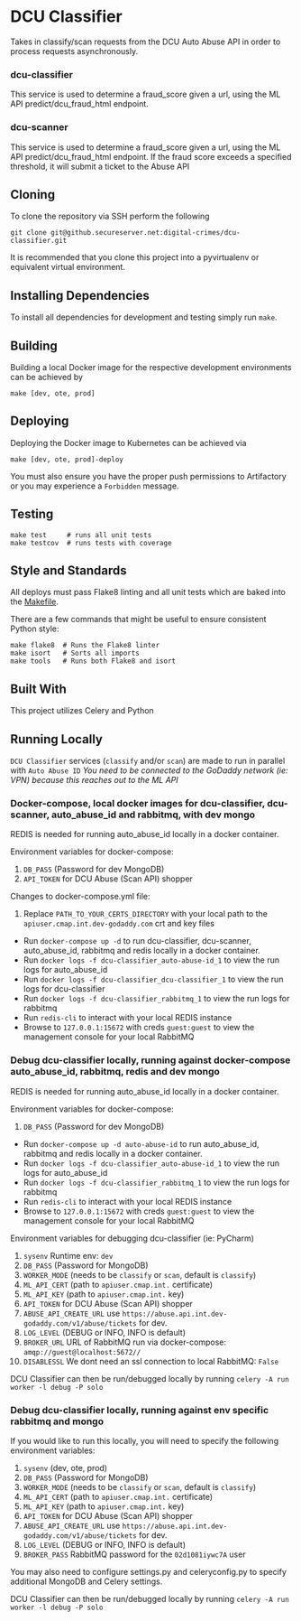 # DCU Classifier

Takes in classify/scan requests from the DCU Auto Abuse API in order to process requests asynchronously.

### dcu-classifier
This service is used to determine a fraud_score given a url, using the ML API predict/dcu_fraud_html endpoint.

### dcu-scanner
This service is used to determine a fraud_score given a url, using the ML API predict/dcu_fraud_html endpoint.  If the fraud score exceeds a specified threshold, it will submit a ticket to the Abuse API

## Cloning
To clone the repository via SSH perform the following
```
git clone git@github.secureserver.net:digital-crimes/dcu-classifier.git
```

It is recommended that you clone this project into a pyvirtualenv or equivalent virtual environment.

## Installing Dependencies
To install all dependencies for development and testing simply run `make`.

## Building
Building a local Docker image for the respective development environments can be achieved by
```
make [dev, ote, prod]
```

## Deploying
Deploying the Docker image to Kubernetes can be achieved via
```
make [dev, ote, prod]-deploy
```
You must also ensure you have the proper push permissions to Artifactory or you may experience a `Forbidden` message.

## Testing
```
make test     # runs all unit tests
make testcov  # runs tests with coverage
```

## Style and Standards
All deploys must pass Flake8 linting and all unit tests which are baked into the [Makefile](Makfile).

There are a few commands that might be useful to ensure consistent Python style:

```
make flake8  # Runs the Flake8 linter
make isort   # Sorts all imports
make tools   # Runs both Flake8 and isort
```

## Built With
This project utilizes Celery and Python

## Running Locally

`DCU Classifier` services (`classify` and/or `scan`) are made to run in parallel with `Auto Abuse ID`
*You need to be connected to the GoDaddy network (ie: VPN) because this reaches out to the ML API*

### Docker-compose, local docker images for dcu-classifier, dcu-scanner, auto_abuse_id and rabbitmq, with dev mongo

REDIS is needed for running auto_abuse_id locally in a docker container.

Environment variables for docker-compose:
1. `DB_PASS` (Password for dev MongoDB)
2. `API_TOKEN` for DCU Abuse (Scan API) shopper

Changes to docker-compose.yml file:
1. Replace `PATH_TO_YOUR_CERTS_DIRECTORY` with your local path to the `apiuser.cmap.int.dev-godaddy.com` crt and key files

* Run `docker-compose up -d` to run dcu-classifier, dcu-scanner, auto_abuse_id, rabbitmq and redis locally in a docker container.
* Run `docker logs -f dcu-classifier_auto-abuse-id_1` to view the run logs for auto_abuse_id
* Run `docker logs -f dcu-classifier_dcu-classifier_1` to view the run logs for dcu-classifier
* Run `docker logs -f dcu-classifier_rabbitmq_1` to view the run logs for rabbitmq
* Run `redis-cli` to interact with your local REDIS instance
* Browse to `127.0.0.1:15672` with creds `guest:guest` to view the management console for your local RabbitMQ

### Debug dcu-classifier locally, running against docker-compose auto_abuse_id, rabbitmq, redis and dev mongo

REDIS is needed for running auto_abuse_id locally in a docker container.

Environment variables for docker-compose:
1. `DB_PASS` (Password for dev MongoDB)

* Run `docker-compose up -d auto-abuse-id` to run auto_abuse_id, rabbitmq and redis locally in a docker container.
* Run `docker logs -f dcu-classifier_auto-abuse-id_1` to view the run logs for auto_abuse_id
* Run `docker logs -f dcu-classifier_rabbitmq_1` to view the run logs for rabbitmq
* Run `redis-cli` to interact with your local REDIS instance
* Browse to `127.0.0.1:15672` with creds `guest:guest` to view the management console for your local RabbitMQ

Environment variables for debugging dcu-classifier (ie: PyCharm)
1. `sysenv` Runtime env: `dev`
2. `DB_PASS` (Password for MongoDB)
3. `WORKER_MODE` (needs to be `classify` or `scan`, default is `classify`)
4. `ML_API_CERT` (path to `apiuser.cmap.int.` certificate)
5. `ML_API_KEY` (path to `apiuser.cmap.int.` key)
6. `API_TOKEN` for DCU Abuse (Scan API) shopper
7. `ABUSE_API_CREATE_URL` use `https://abuse.api.int.dev-godaddy.com/v1/abuse/tickets` for dev.
8. `LOG_LEVEL` (DEBUG or INFO, INFO is default)
9. `BROKER_URL` URL of RabbitMQ run via docker-compose: `amqp://guest@localhost:5672//`
10. `DISABLESSL` We dont need an ssl connection to local RabbitMQ: `False`

DCU Classifier can then be run/debugged locally by running `celery -A run worker -l debug -P solo`

### Debug dcu-classifier locally, running against env specific rabbitmq and mongo
If you would like to run this locally, you will need to specify the following environment variables:
1. `sysenv` (dev, ote, prod)
2. `DB_PASS` (Password for MongoDB)
3. `WORKER_MODE` (needs to be `classify` or `scan`, default is `classify`)
4. `ML_API_CERT` (path to `apiuser.cmap.int.` certificate)
5. `ML_API_KEY` (path to `apiuser.cmap.int.` key)
6. `API_TOKEN` for DCU Abuse (Scan API) shopper
7. `ABUSE_API_CREATE_URL` use `https://abuse.api.int.dev-godaddy.com/v1/abuse/tickets` for dev.
8. `LOG_LEVEL` (DEBUG or INFO, INFO is default)
9. `BROKER_PASS` RabbitMQ password for the `02d1081iywc7A` user

You may also need to configure settings.py and celeryconfig.py to specify additional MongoDB and Celery settings.

DCU Classifier can then be run/debugged locally by running `celery -A run worker -l debug -P solo`